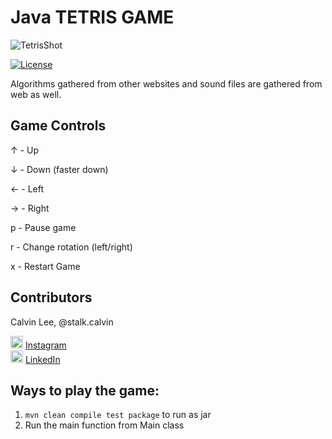 # Java TETRIS GAME

![TetrisShot](https://stalk-calvin.github.io/img/tetris.png)

[![License](http://img.shields.io/:license-Apache%202-red.svg)](http://www.apache.org/licenses/LICENSE-2.0.txt)

Algorithms gathered from other websites and sound files are gathered from web as well.

## Game Controls

↑ - Up

↓ - Down (faster down)

← - Left

→ - Right

p - Pause game

r - Change rotation (left/right)

x - Restart Game

## Contributors

Calvin Lee, @stalk.calvin

<a href="https://www.instagram.com/stalk.calvin/"><img alt="Add me to Instagram" src="http://icons.iconarchive.com/icons/uiconstock/socialmedia/128/Instagram-icon.png" height="20px" width="20px"/></a> <span><a href="https://www.instagram.com/stalk.calvin/">Instagram</a></span>
<br/>
<a href="https://www.linkedin.com/in/stalkme"><img alt="Add me to Linkedin" src="https://image.freepik.com/free-icon/linkedin-logo_318-50643.jpg" height="20px" width="20px"/></a> <span><a href="https://www.linkedin.com/in/stalkme">LinkedIn</a></span>

## Ways to play the game:

1. `mvn clean compile test package` to run as jar
2. Run the main function from Main class
